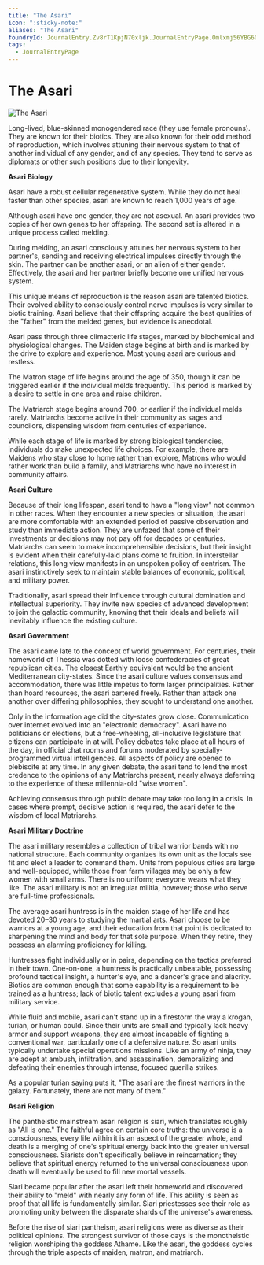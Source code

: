 ```yaml
---
title: "The Asari"
icon: ":sticky-note:"
aliases: "The Asari"
foundryId: JournalEntry.Zv8rT1KpjN70xljk.JournalEntryPage.Omlxmj56YBG60GvT
tags:
  - JournalEntryPage
---
```


# The Asari
![The Asari](/media/asari.png)

Long-lived, blue-skinned monogendered race (they use female pronouns). They are known for their biotics. They are also known for their odd method of reproduction, which involves attuning their nervous system to that of another individual of any gender, and of any species. They tend to serve as diplomats or other such positions due to their longevity.

**Asari Biology**

Asari have a robust cellular regenerative system. While they do not heal faster than other species, asari are known to reach 1,000 years of age.

Although asari have one gender, they are not asexual. An asari provides two copies of her own genes to her offspring. The second set is altered in a unique process called melding.

During melding, an asari consciously attunes her nervous system to her partner's, sending and receiving electrical impulses directly through the skin. The partner can be another asari, or an alien of either gender. Effectively, the asari and her partner briefly become one unified nervous system.

This unique means of reproduction is the reason asari are talented biotics. Their evolved ability to consciously control nerve impulses is very similar to biotic training. Asari believe that their offspring acquire the best qualities of the "father" from the melded genes, but evidence is anecdotal.

Asari pass through three climacteric life stages, marked by biochemical and physiological changes. The Maiden stage begins at birth and is marked by the drive to explore and experience. Most young asari are curious and restless.

The Matron stage of life begins around the age of 350, though it can be triggered earlier if the individual melds frequently. This period is marked by a desire to settle in one area and raise children.

The Matriarch stage begins around 700, or earlier if the individual melds rarely. Matriarchs become active in their community as sages and councilors, dispensing wisdom from centuries of experience.

While each stage of life is marked by strong biological tendencies, individuals do make unexpected life choices. For example, there are Maidens who stay close to home rather than explore, Matrons who would rather work than build a family, and Matriarchs who have no interest in community affairs.

**Asari Culture**

Because of their long lifespan, asari tend to have a "long view" not common in other races. When they encounter a new species or situation, the asari are more comfortable with an extended period of passive observation and study than immediate action. They are unfazed that some of their investments or decisions may not pay off for decades or centuries. Matriarchs can seem to make incomprehensible decisions, but their insight is evident when their carefully-laid plans come to fruition. In interstellar relations, this long view manifests in an unspoken policy of centrism. The asari instinctively seek to maintain stable balances of economic, political, and military power.

Traditionally, asari spread their influence through cultural domination and intellectual superiority. They invite new species of advanced development to join the galactic community, knowing that their ideals and beliefs will inevitably influence the existing culture.

**Asari Government**

The asari came late to the concept of world government. For centuries, their homeworld of Thessia was dotted with loose confederacies of great republican cities. The closest Earthly equivalent would be the ancient Mediterranean city-states. Since the asari culture values consensus and accommodation, there was little impetus to form larger principalities. Rather than hoard resources, the asari bartered freely. Rather than attack one another over differing philosophies, they sought to understand one another.

Only in the information age did the city-states grow close. Communication over internet evolved into an "electronic democracy". Asari have no politicians or elections, but a free-wheeling, all-inclusive legislature that citizens can participate in at will. Policy debates take place at all hours of the day, in official chat rooms and forums moderated by specially-programmed virtual intelligences. All aspects of policy are opened to plebiscite at any time. In any given debate, the asari tend to lend the most credence to the opinions of any Matriarchs present, nearly always deferring to the experience of these millennia-old "wise women".

Achieving consensus through public debate may take too long in a crisis. In cases where prompt, decisive action is required, the asari defer to the wisdom of local Matriarchs.

**Asari Military Doctrine**

The asari military resembles a collection of tribal warrior bands with no national structure. Each community organizes its own unit as the locals see fit and elect a leader to command them. Units from populous cities are large and well-equipped, while those from farm villages may be only a few women with small arms. There is no uniform; everyone wears what they like. The asari military is not an irregular militia, however; those who serve are full-time professionals.

The average asari huntress is in the maiden stage of her life and has devoted 20–30 years to studying the martial arts. Asari choose to be warriors at a young age, and their education from that point is dedicated to sharpening the mind and body for that sole purpose. When they retire, they possess an alarming proficiency for killing.

Huntresses fight individually or in pairs, depending on the tactics preferred in their town. One-on-one, a huntress is practically unbeatable, possessing profound tactical insight, a hunter's eye, and a dancer's grace and alacrity. Biotics are common enough that some capability is a requirement to be trained as a huntress; lack of biotic talent excludes a young asari from military service.

While fluid and mobile, asari can't stand up in a firestorm the way a krogan, turian, or human could. Since their units are small and typically lack heavy armor and support weapons, they are almost incapable of fighting a conventional war, particularly one of a defensive nature. So asari units typically undertake special operations missions. Like an army of ninja, they are adept at ambush, infiltration, and assassination, demoralizing and defeating their enemies through intense, focused guerilla strikes.

As a popular turian saying puts it, "The asari are the finest warriors in the galaxy. Fortunately, there are not many of them."

**Asari Religion**

The pantheistic mainstream asari religion is siari, which translates roughly as "All is one." The faithful agree on certain core truths: the universe is a consciousness, every life within it is an aspect of the greater whole, and death is a merging of one's spiritual energy back into the greater universal consciousness. Siarists don't specifically believe in reincarnation; they believe that spiritual energy returned to the universal consciousness upon death will eventually be used to fill new mortal vessels.

Siari became popular after the asari left their homeworld and discovered their ability to "meld" with nearly any form of life. This ability is seen as proof that all life is fundamentally similar. Siari priestesses see their role as promoting unity between the disparate shards of the universe's awareness.

Before the rise of siari pantheism, asari religions were as diverse as their political opinions. The strongest survivor of those days is the monotheistic religion worshiping the goddess Athame. Like the asari, the goddess cycles through the triple aspects of maiden, matron, and matriarch.